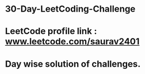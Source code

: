 # 30-Day-LeetCoding-Challenge
# LeetCode profile link : www.leetcode.com/saurav2401 
# Day wise solution of challenges.
#

